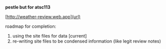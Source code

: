 **pestle but for atsc113**

[http://weather-review.web.app](url)

roadmap for completion:
1. using the site files for data [current]
2. re-writing site files to be condensed information (like legit review notes)

